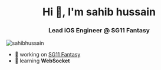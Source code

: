 <!--
**sahibhussain/sahibhussain** is a ✨ _special_ ✨ repository because its `README.md` (this file) appears on your GitHub profile.

Here are some ideas to get you started:

- 🔭 I’m currently working on ...
- 🌱 I’m currently learning ...
- 👯 I’m looking to collaborate on ...
- 🤔 I’m looking for help with ...
- 💬 Ask me about ...
- 📫 How to reach me: ...
- 😄 Pronouns: ...
- ⚡ Fun fact: ...
-->

<h1 align="center">Hi 👋, I'm sahib hussain</h1>
<h3 align="center">Lead iOS Engineer @ SG11 Fantasy</h3>

<p align="left"> <img src="https://komarev.com/ghpvc/?username=sahibhussain&label=Profile%20views&color=0e75b6&style=flat" alt="sahibhussain" /> </p>

- 🔭 working on [SG11 Fantasy](https://apps.apple.com/us/app/sploot-dog-walking-service/id1513928912)
- 🌱 learning **WebSocket**
